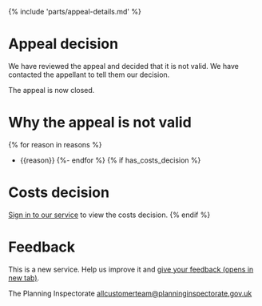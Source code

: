 {% include 'parts/appeal-details.md' %}

# Appeal decision

We have reviewed the appeal and decided that it is not valid. We have contacted the appellant to tell them our decision.

The appeal is now closed.

# Why the appeal is not valid
{% for reason in reasons %}
- {{reason}}
{%- endfor %}
{% if has_costs_decision %}
# Costs decision

[Sign in to our service]({{front_office_url}}/manage-appeals/{{appeal_reference_number}}) to view the costs decision.
{% endif %}
# Feedback

This is a new service. Help us improve it and [give your feedback (opens in new tab)](https://forms.office.com/pages/responsepage.aspx?id=mN94WIhvq0iTIpmM5VcIjfMZj__F6D9LmMUUyoUrZDZUOERYMEFBN0NCOFdNU1BGWEhHUFQxWVhUUy4u).

The Planning Inspectorate
allcustomerteam@planninginspectorate.gov.uk
